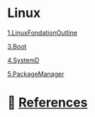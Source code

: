 # Linux

[1.LinuxFondationOutline](1.LinuxFondationOutline)

[3.Boot](3.Boot)

[4.SystemD](4.SystemD)

[5.PackageManager](5.PackageManager)

# :bookmark: [References](../REFERENCES.md)
